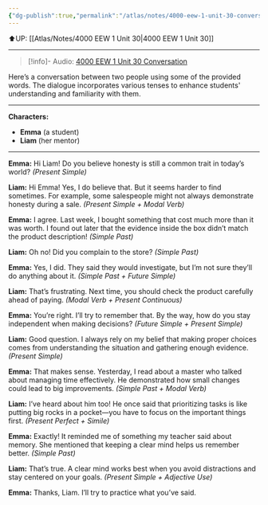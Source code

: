 ```yaml
---
{"dg-publish":true,"permalink":"/atlas/notes/4000-eew-1-unit-30-conversation/"}
---
```


⬆️UP: [[Atlas/Notes/4000 EEW 1 Unit 30\|4000 EEW 1 Unit 30]]

---

> [!info]- Audio: [4000 EEW 1 Unit 30 Conversation]()

Here’s a conversation between two people using some of the provided words. The dialogue incorporates various tenses to enhance students' understanding and familiarity with them.

---

**Characters:**

- **Emma** (a student)
- **Liam** (her mentor)

---

**Emma:** Hi Liam! Do you believe honesty is still a common trait in today’s world? _(Present Simple)_

**Liam:** Hi Emma! Yes, I do believe that. But it seems harder to find sometimes. For example, some salespeople might not always demonstrate honesty during a sale. _(Present Simple + Modal Verb)_

**Emma:** I agree. Last week, I bought something that cost much more than it was worth. I found out later that the evidence inside the box didn’t match the product description! _(Simple Past)_

**Liam:** Oh no! Did you complain to the store? _(Simple Past)_

**Emma:** Yes, I did. They said they would investigate, but I’m not sure they’ll do anything about it. _(Simple Past + Future Simple)_

**Liam:** That’s frustrating. Next time, you should check the product carefully ahead of paying. _(Modal Verb + Present Continuous)_

**Emma:** You’re right. I’ll try to remember that. By the way, how do you stay independent when making decisions? _(Future Simple + Present Simple)_

**Liam:** Good question. I always rely on my belief that making proper choices comes from understanding the situation and gathering enough evidence. _(Present Simple)_

**Emma:** That makes sense. Yesterday, I read about a master who talked about managing time effectively. He demonstrated how small changes could lead to big improvements. _(Simple Past + Modal Verb)_

**Liam:** I’ve heard about him too! He once said that prioritizing tasks is like putting big rocks in a pocket—you have to focus on the important things first. _(Present Perfect + Simile)_

**Emma:** Exactly! It reminded me of something my teacher said about memory. She mentioned that keeping a clear mind helps us remember better. _(Simple Past)_

**Liam:** That’s true. A clear mind works best when you avoid distractions and stay centered on your goals. _(Present Simple + Adjective Use)_

**Emma:** Thanks, Liam. I’ll try to practice what you’ve said.